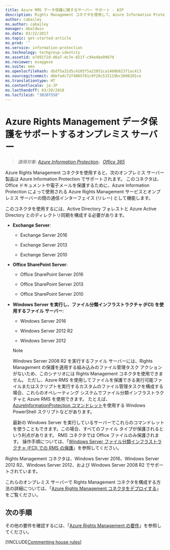 ```yaml
---
title: Azure RMS データ保護に関するサーバー サポート - AIP
description: Rights Management コネクタを使用して、Azure Information Protection から Azure Rights Management サービスを使用できるオンプレミス サーバー製品を特定します。
author: cabailey
ms.author: cabailey
manager: mbaldwin
ms.date: 03/22/2017
ms.topic: get-started-article
ms.prod: ''
ms.service: information-protection
ms.technology: techgroup-identity
ms.assetid: e7d91f2d-d6a7-4c7e-821f-c94e4be9967d
ms.reviewer: esaggese
ms.suite: ems
ms.openlocfilehash: dbd75a31d5c4105f5a22051ca1460b62371ac413
ms.sourcegitcommit: dbbfadc72f4005f81c9f28c515119bc3098201ce
ms.translationtype: HT
ms.contentlocale: ja-JP
ms.lasthandoff: 03/28/2018
ms.locfileid: "30207558"
---
```

# <a name="on-premises-servers-that-support-azure-rights-management-data-protection"></a>Azure Rights Management データ保護をサポートするオンプレミス サーバー

>*適用対象: [Azure Information Protection](https://azure.microsoft.com/pricing/details/information-protection)、[Office 365](http://download.microsoft.com/download/E/C/F/ECF42E71-4EC0-48FF-AA00-577AC14D5B5C/Azure_Information_Protection_licensing_datasheet_EN-US.pdf)*

Azure Rights Management コネクタを使用すると、次のオンプレミス サーバー製品は Azure Information Protection でサポートされます。 このコネクタは、Office ドキュメントや電子メールを保護するために、Azure Information Protection によって使用される Azure Rights Management サービスとオンプレミス サーバーの間の通信インターフェイス (リレー) として機能します。 

このコネクタを使用するには、Active Directory フォレストと Azure Active Directory とのディレクトリ同期を構成する必要があります。

-   **Exchange Server**:

    -   Exchange Server 2016

    -   Exchange Server 2013

    -   Exchange Server 2010

-   **Office SharePoint Server**:

    -   Office SharePoint Server 2016

    -   Office SharePoint Server 2013

    -   Office SharePoint Server 2010

-   **Windows Server を実行し、ファイル分類インフラストラクチャ (FCI) を使用するファイル サーバー**:

    -   Windows Server 2016

    -   Windows Server 2012 R2

    -   Windows Server 2012

    > [!NOTE]
    > Windows Server 2008 R2 を実行するファイル サーバーには、Rights Management の保護を適用する組み込みのファイル管理タスク アクションがないため、このシナリオには Rights Management コネクタを使用できません。 ただし、Azure RMS を使用してファイルを保護できる実行可能ファイルまたはスクリプトを実行するカスタムのファイル管理タスクを構成する場合、これらのオペレーティング システムでファイル分類インフラストラクチャと Azure RMS を使用できます。 たとえば、[AzureInformationProtection コマンドレット](/powershell/azureinformationprotection/vlatest/aip)を使用する Windows PowerShell スクリプトなどがあります。
    > 
    > 最新の Windows Server を実行しているサーバーでこれらのコマンドレットを使うこともできます。この場合、すべてのファイル タイプが保護されるという利点があります。 RMS コネクタでは Office ファイルのみ保護されます。 操作手順については、「[Windows Server ファイル分類インフラストラクチャ &#40;FCI&#41; での RMS の保護](../rms-client/configure-fci.md)」を参照してください。

Rights Management コネクタは、Windows Server 2016、Windows Server 2012 R2、Windows Server 2012、および Windows Server 2008 R2 でサポートされています。

これらのオンプレミス サーバーで Rights Management コネクタを構成する方法の詳細については、「[Azure Rights Management コネクタをデプロイする](../deploy-use/deploy-rms-connector.md)」をご覧ください。

## <a name="next-steps"></a>次の手順
その他の要件を確認するには、「[Azure Rights Management の要件](requirements-azure-rms.md)」を参照してください。

[!INCLUDE[Commenting house rules](../includes/houserules.md)]